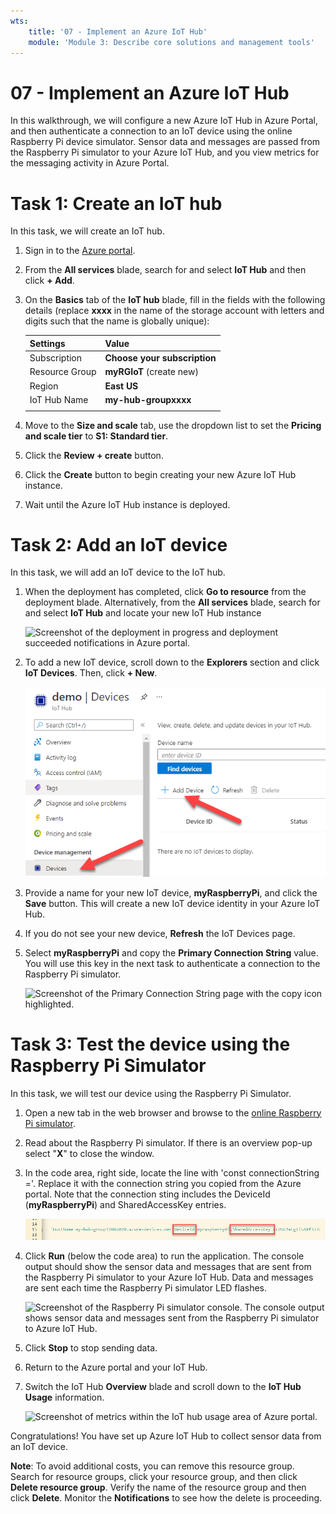```yaml
---
wts:
    title: '07 - Implement an Azure IoT Hub'
    module: 'Module 3: Describe core solutions and management tools'
---
```

# 07 - Implement an Azure IoT Hub

In this walkthrough, we will configure a new Azure IoT Hub in Azure Portal, and then authenticate a connection to an IoT device using the online Raspberry Pi device simulator. Sensor data and messages are passed from the Raspberry Pi simulator to your Azure IoT Hub, and you view metrics for the messaging activity in Azure Portal.

# Task 1: Create an IoT hub 

In this task, we will create an IoT hub. 

1. Sign in to the [Azure portal](https://portal.azure.com).

2. From the **All services** blade, search for and select **IoT Hub** and then click **+ Add**.

3. On the **Basics** tab of the **IoT hub** blade, fill in the fields with the following details (replace **xxxx** in the name of the storage account with letters and digits such that the name is globally unique):

    | Settings | Value |
    |--|--|
    | Subscription | **Choose your subscription** |
    | Resource Group |  **myRGIoT** (create new)|
    | Region | **East US** |
    | IoT Hub Name | **my-hub-groupxxxx** |
    | | |	

4. Move to the **Size and scale** tab, use the dropdown list to set the **Pricing and scale tier** to **S1: Standard tier**. 

5. Click the **Review + create** button.

6. Click the **Create** button to begin creating your new Azure IoT Hub instance.

7. Wait until the Azure IoT Hub instance is deployed. 

# Task 2: Add an IoT device

In this task, we will add an IoT device to the IoT hub. 

1. When the deployment has completed, click **Go to resource** from the deployment blade. Alternatively, from the **All services** blade, search for and select **IoT Hub** and locate your new IoT Hub instance

	![Screenshot of the deployment in progress and deployment succeeded notifications in Azure portal.](../images/0601.png)

2. To add a new IoT device, scroll down to the **Explorers** section and click **IoT Devices**. Then, click **+ New**.

	![Screenshot of the IoT devices pane, highlighted within the IoT hub navigation blade, in Azure portal. The New button is highlighted to illustrate how to add a new IoT device identity to IoT hub.](../images/0602.png)

3. Provide a name for your new IoT device, **myRaspberryPi**, and click the **Save** button. This will create a new IoT device identity in your Azure IoT Hub.

4. If you do not see your new device, **Refresh** the IoT Devices page. 

5. Select **myRaspberryPi** and copy the **Primary Connection String** value. You will use this key in the next task to authenticate a connection to the Raspberry Pi simulator.

	![Screenshot of the Primary Connection String page with the copy icon highlighted.](../images/0603.png)

# Task 3: Test the device using the Raspberry Pi Simulator

In this task, we will test our device using the Raspberry Pi Simulator. 

1. Open a new tab in the web browser and browse to the [online Raspberry Pi simulator](https://azure-samples.github.io/raspberry-pi-web-simulator/#Getstarted). 

2. Read about the Raspberry Pi simulator. If there is an overview pop-up select "**X**" to close the window.

3. In the code area, right side, locate the line with 'const connectionString ='. Replace it with the connection string you copied from the Azure portal. Note that the connection sting includes the DeviceId (**myRaspberryPi**) and SharedAccessKey entries.

	![Screenshot of the coding area within the Raspberry Pi simulator.](../images/0604.png)

4. Click **Run** (below the code area) to run the application. The console output should show the sensor data and messages that are sent from the Raspberry Pi simulator to your Azure IoT Hub. Data and messages are sent each time the Raspberry Pi simulator LED flashes. 

	![Screenshot of the Raspberry Pi simulator console.  The console output shows sensor data and messages sent from the Raspberry Pi simulator to Azure IoT Hub.](../images/0605.png)

5. Click **Stop** to stop sending data.

6. Return to the Azure portal and your IoT Hub.

7. Switch the IoT Hub **Overview** blade and scroll down to the **IoT Hub Usage** information.

	![Screenshot of metrics within the IoT hub usage area of Azure portal.](../images/0606.png)


Congratulations! You have set up Azure IoT Hub to collect sensor data from an IoT device.

**Note**: To avoid additional costs, you can remove this resource group. Search for resource groups, click your resource group, and then click **Delete resource group**. Verify the name of the resource group and then click **Delete**. Monitor the **Notifications** to see how the delete is proceeding.
